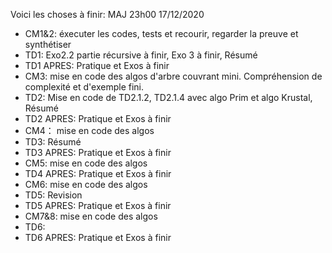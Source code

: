 Voici les choses à finir:
MAJ 23h00 17/12/2020
- CM1&2: éxecuter les codes, tests et recourir, regarder la preuve et synthétiser
- TD1: Exo2.2 partie récursive à finir, Exo 3 à finir, Résumé
- TD1 APRES: Pratique et Exos à finir
- CM3: mise en code des algos d'arbre couvrant mini. Compréhension de complexité et d'exemple fini.
- TD2: Mise en code de TD2.1.2, TD2.1.4 avec algo Prim et algo Krustal, Résumé
- TD2 APRES: Pratique et Exos à finir
- CM4： mise en code des algos
- TD3: Résumé
- TD3 APRES: Pratique et Exos à finir
- CM5: mise en code des algos
- TD4 APRES: Pratique et Exos à finir
- CM6: mise en code des algos
- TD5: Revision
- TD5 APRES: Pratique et Exos à finir
- CM7&8: mise en code des algos
- TD6:
- TD6 APRES: Pratique et Exos à finir